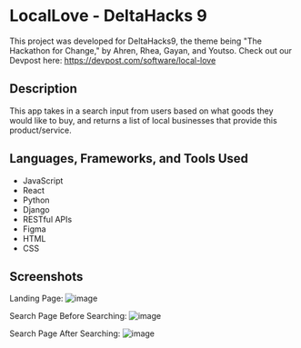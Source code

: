 # LocalLove - DeltaHacks 9

This project was developed for DeltaHacks9, the theme being "The Hackathon for Change," by Ahren, Rhea, Gayan, and Youtso.
Check out our Devpost here: https://devpost.com/software/local-love 

## Description

This app takes in a search input from users based on what goods they would like to buy, and returns a list of local businesses that provide this product/service. 

## Languages, Frameworks, and Tools Used

- JavaScript
- React
- Python
- Django
- RESTful APIs
- Figma
- HTML
- CSS

## Screenshots
Landing Page:
![image](https://user-images.githubusercontent.com/73492549/212925425-8a95c9c5-3d77-4788-aefd-9dd6062322d9.png)

Search Page Before Searching: 
![image](https://user-images.githubusercontent.com/73492549/212925721-839e432f-7218-4fbe-8310-6176741bba5e.png)

Search Page After Searching:
![image](https://user-images.githubusercontent.com/73492549/212925941-c6fc1fa5-f6a5-4edf-91c1-85f463e94502.png)


